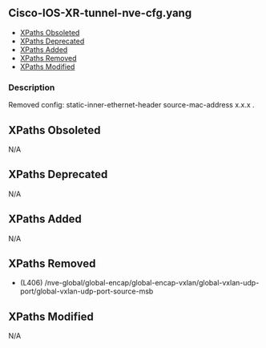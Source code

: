 ## Cisco-IOS-XR-tunnel-nve-cfg.yang

- [XPaths Obsoleted](#xpaths-obsoleted)
- [XPaths Deprecated](#xpaths-deprecated)
- [XPaths Added](#xpaths-added)
- [XPaths Removed](#xpaths-removed)
- [XPaths Modified](#xpaths-modified)

### Description

Removed config: static-inner-ethernet-header source-mac-address x.x.x .

## XPaths Obsoleted

N/A

## XPaths Deprecated

N/A

## XPaths Added

N/A

## XPaths Removed

- (L406)	/nve-global/global-encap/global-encap-vxlan/global-vxlan-udp-port/global-vxlan-udp-port-source-msb

## XPaths Modified

N/A

